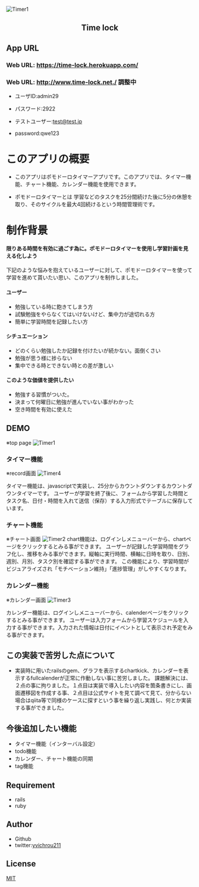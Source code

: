 ![Timer1](https://user-images.githubusercontent.com/70064197/105819729-e5b1d900-5ffb-11eb-8099-1d111b88ea65.png)


<h2 align="center">Time lock</h2>

## App URL

### **Web URL: https://time-lock.herokuapp.com/** 
### **Web URL: http://www.time-lock.net./**  調整中

- ユーザID:admin29
- パスワード:2922

- テストユーザー:test@test.jp
- password:qwe123

# このアプリの概要
- このアプリはポモドーロタイマーアプリです。このアプリでは、タイマー機能、チャート機能、カレンダー機能を使用できます。


- ポモドーロタイマーとは
学習などのタスクを25分間続けた後に5分の休憩を取り、そのサイクルを最大4回続けるという時間管理術です。

# 制作背景
#### 限りある時間を有効に過ごす為に。ポモドーロタイマーを使用し学習計画を見える化しよう
下記のような悩みを抱えているユーザーに対して、ポモドーロタイマーを使って学習を進めて貰いたい思い、このアプリを制作しました。

#### ユーザー
- 勉強している時に飽きてしまう方
- 試験勉強をやらなくてはいけないけど、集中力が途切れる方
- 簡単に学習時間を記録したい方

#### シチュエーション
- どのくらい勉強したか記録を付けたいが続かない。面倒くさい
- 勉強が思う様に捗らない
- 集中できる時とできない時との差が激しい

#### このような価値を提供したい
- 勉強する習慣がついた。
- 決まって何曜日に勉強が進んでいない事がわかった
- 空き時間を有効に使えた

## DEMO 
※top page
![Timer1](https://user-images.githubusercontent.com/70064197/108794443-15d3a400-75c9-11eb-95a2-3a52a76030af.png)

### タイマー機能
※record画面
![Timer4](https://user-images.githubusercontent.com/70064197/108795335-a4482580-75c9-11eb-9244-e46ec18915c7.png)

タイマー機能は、javascriptで実装し、25分からカウントダウンするカウントダウンタイマーです。
ユーザーが学習を終了後に、フォームから学習した時間とタスク名、日付・時間を入れて送信（保存）する入力形式でテーブルに保存しています。

### チャート機能
※チャート画面
![Timer2](https://user-images.githubusercontent.com/70064197/108794612-5501f500-75c9-11eb-8fc5-6c6e24569964.png)
chart機能は、ログインしメニューバーから、chartページをクリックするとみる事ができます。
ユーザーが記録した学習時間をグラフ化し、推移をみる事ができます。縦軸に実行時間、横軸に日時を取り、日別、週別、月別、タスク別を確認する事ができます。
この機能により、学習時間がビジュアライズされ「モチベーション維持」「進捗管理」がしやすくなります。

### カレンダー機能
※カレンダー画面
![Timer3](https://user-images.githubusercontent.com/70064197/108794971-7cf15880-75c9-11eb-920c-d1c601624d43.png)

カレンダー機能は、ログインしメニューバーから、calenderページをクリックするとみる事ができます。
ユーザーは入力フォームから学習スケジュールを入力する事ができます。入力された情報は日付にイベントとして表示され予定をみる事ができます。

## この実装で苦労した点について
- 実装時に用いたrailsのgem、グラフを表示するchartkick、カレンダーを表示するfullcalenderが正常に作動しない事に苦労しました。
課題解決には、２点の事に拘りました。１点目は実装で導入したい内容を箇条書きにし、画面遷移図を作成する事、２点目は公式サイトを見て調べて見て、分からない場合はqiita等で同様のケースに探すという事を繰り返し実践し、何とか実装する事ができました。

## 今後追加したい機能
- タイマー機能（インターバル設定）
- todo機能
- カレンダー、チャート機能の同期
- tag機能

## Requirement
- rails
- ruby

## Author
- Github
- twitter:[yvichrou211](https://twitter.com/yvichrou211)

## License
[MIT](https://yuichiro82.mit-license.org/)

